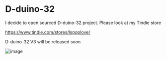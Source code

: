 # D-duino-32
I decide to open sourced D-duino-32 project.
Please look at my Tindie store 

https://www.tindie.com/stores/lspoplove/

D-duino-32 V3 will be released soon

![image](https://github.com/lspoplove/D-duino-32/blob/master/1.jpg)

